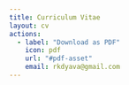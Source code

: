 ```yaml
---
title: Curriculum Vitae
layout: cv
actions:
  - label: "Download as PDF"
    icon: pdf
    url: "#pdf-asset"
    email: rkdyava@gmail.com
---
```

